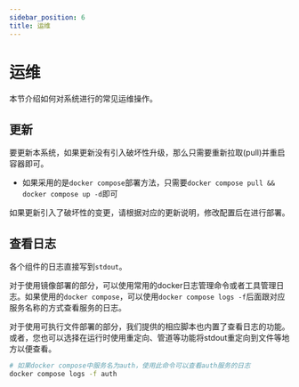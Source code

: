 ```yaml
---
sidebar_position: 6
title: 运维
---
```


# 运维

本节介绍如何对系统进行的常见运维操作。

## 更新

要更新本系统，如果更新没有引入破坏性升级，那么只需要重新拉取(pull)并重启容器即可。
  - 如果采用的是`docker compose`部署方法，只需要`docker compose pull && docker compose up -d`即可

如果更新引入了破坏性的变更，请根据对应的更新说明，修改配置后在进行部署。

## 查看日志

各个组件的日志直接写到`stdout`。

对于使用镜像部署的部分，可以使用常用的docker日志管理命令或者工具管理日志。如果使用的`docker compose`，可以使用`docker compose logs -f`后面跟对应服务名称的方式查看服务的日志。

对于使用可执行文件部署的部分，我们提供的相应脚本也内置了查看日志的功能。或者，您也可以选择在运行时使用重定向、管道等功能将stdout重定向到文件等地方以便查看。

```bash
# 如果docker compose中服务名为auth，使用此命令可以查看auth服务的日志
docker compose logs -f auth
```


